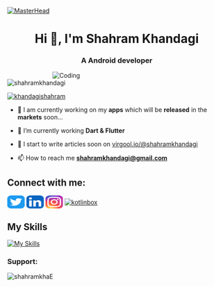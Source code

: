 [![MasterHead](https://1.bp.blogspot.com/-aKXUmGe_Cdk/YACmKq9d1ZI/AAAAAAAAP_o/KkKe1xVCL0weBvDApumCnFBx63VXBEoJgCLcBGAsYHQ/s0/more-productivity-with-Kotlin-header.png)](https://github.com/ShahramKhandagi)

<h1 align="center">Hi 👋, I'm Shahram Khandagi</h1>
<h3 align="center">A Android developer</h3>
<img align="right" alt="Coding" width="400" src="https://mir-s3-cdn-cf.behance.net/project_modules/disp/6352cb28262707.5637231a2a4a7.gif">


<p align="left"> <img src="https://komarev.com/ghpvc/?username=shahramkhandagi&label=Profile%20views&color=0e75b6&style=flat" alt="shahramkhandagi" /> </p>

<p align="left"> <a href="https://twitter.com/khandagishahram" target="blank"><img src="https://img.shields.io/twitter/follow/khandagishahram?logo=twitter&style=for-the-badge" alt="khandagishahram" /></a> </p>

- 🔭 I am currently working on my **apps** which will be **released** in the **markets** soon...

- 🌱 I’m currently working **Dart & Flutter**

- 📝 I start to write articles soon on [virgool.io/@shahramkhandagi](virgool.io/@shahramkhandagi)

- 📫 How to reach me **shahramkhandagi@gmail.com**

## Connect with me:

<p align="left">
<a href="https://twitter.com/khandagishahram" target="blank"><img align="center" src="https://raw.githubusercontent.com/tandpfun/skill-icons/main/icons/Twitter.svg" alt="khandagishahram" height="30" width="40" /></a>
<a href="https://linkedin.com/in/shahram-khandagi-988161260" target="blank"><img align="center" src="https://raw.githubusercontent.com/tandpfun/skill-icons/main/icons/LinkedIn.svg" alt="shahram-khandagi-988161260" height="30" width="40" /></a>
<a href="https://instagram.com/shahramkhandagi" target="blank"><img align="center" src="https://raw.githubusercontent.com/tandpfun/skill-icons/main/icons/Instagram.svg" alt="shahramkhandagi" height="30" width="40" /></a>
<a href="https://t.me/kotlinbox" target="blank"><img align="center" src="https://cdn.worldvectorlogo.com/logos/telegram-1.svg" alt="kotlinbox" height="30" width="40" /></a>
</p>

## My Skills

[![My Skills](https://skillicons.dev/icons?i=kotlin,androidstudio,java,firebase,figma,flutter,dart,git,gradle,mysql,vscode,sqlite,xd,postman,postgres&theme=dark)](https://skillicons.dev)




<h3 align="left">Support:</h3>
<p><a href="https://www.buymeacoffee.com/shahramkhaE"> <img align="left" src="https://cdn.buymeacoffee.com/buttons/v2/default-yellow.png" height="50" width="210" alt="shahramkhaE" /></a></p><br><br>

